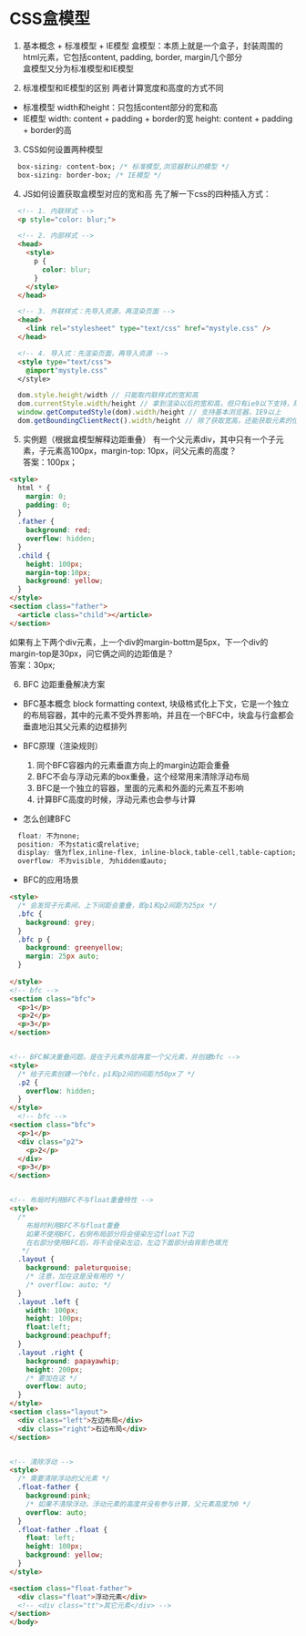 # CSS盒模型
1. 基本概念 + 标准模型 + IE模型
  盒模型：本质上就是一个盒子，封装周围的html元素，它包括content, padding, border, margin几个部分  
  盒模型又分为标准模型和IE模型
  
2. 标准模型和IE模型的区别
  两者计算宽度和高度的方式不同
  * 标准模型
    width和height：只包括content部分的宽和高
  * IE模型
    width: content  + padding + border的宽
    height: content + padding + border的高

3. CSS如何设置两种模型
```css
  box-sizing: content-box; /* 标准模型,浏览器默认的模型 */
  box-sizing: border-box; /* IE模型 */
```

4. JS如何设置获取盒模型对应的宽和高
  先了解一下css的四种插入方式：
```html
  <!-- 1. 内联样式 -->
  <p style="color: blur;">

  <!-- 2. 内部样式 -->
  <head>
    <style>
      p {
        color: blur;
      }
    </style>
  </head>

  <!-- 3. 外联样式：先导入资源，再渲染页面 -->
  <head>
    <link rel="stylesheet" type="text/css" href="mystyle.css" />
  </head>

  <!-- 4. 导入式：先渲染页面，再导入资源 -->
  <style type="text/css">
    @import"mystyle.css"
  </style>
```

```js
  dom.style.height/width // 只能取内联样式的宽和高
  dom.currentStyle.width/height // 拿到渲染以后的宽和高，但只有ie9以下支持，除非做IE旧版本兼容，否则不要使用
  window.getComputedStyle(dom).width/height // 支持基本浏览器，IE9以上
  dom.getBoundingClientRect().width/height // 除了获取宽高，还能获取元素的位置信息,通常用来计算元素的绝对定位
```

5. 实例题（根据盒模型解释边距重叠）
  有一个父元素div，其中只有一个子元素，子元素高100px，margin-top: 10px，问父元素的高度？  
  答案：100px；
  ```html
  <style>
    html * {
      margin: 0;
      padding: 0;
    }
    .father {
      background: red;
      overflow: hidden;
    }
    .child {
      height: 100px;
      margin-top:10px;
      background: yellow;
    }
  </style>
  <section class="father">
    <article class="child"></article>
  </section>
  ```

  如果有上下两个div元素，上一个div的margin-bottm是5px，下一个div的margin-top是30px，问它俩之间的边距值是？  
  答案：30px;

6. BFC 边距重叠解决方案
  * BFC基本概念
    block formatting context, 块级格式化上下文，它是一个独立的布局容器，其中的元素不受外界影响，并且在一个BFC中，块盒与行盒都会垂直地沿其父元素的边框排列

  * BFC原理（渲染规则）
    1. 同个BFC容器内的元素垂直方向上的margin边距会重叠
    2. BFC不会与浮动元素的box重叠，这个经常用来清除浮动布局
    3. BFC是一个独立的容器，里面的元素和外面的元素互不影响
    4. 计算BFC高度的时候，浮动元素也会参与计算

  * 怎么创建BFC
  ```css
    float: 不为none;
    position: 不为static或relative;
    display: 值为flex,inline-flex, inline-block,table-cell,table-caption;
    overflow: 不为visible, 为hidden或auto;
  ```
  * BFC的应用场景
  ```html
  <style>
    /* 会发现子元素间，上下间距会重叠，即p1和p2间距为25px */
    .bfc {
      background: grey;
    }
    .bfc p {
      background: greenyellow;
      margin: 25px auto;
    }
    
  </style>
  <!-- bfc -->
  <section class="bfc">
    <p>1</p>
    <p>2</p>
    <p>3</p>
  </section>


  <!-- BFC解决重叠问题，是在子元素外层再套一个父元素，并创建bfc -->
  <style>
    /* 给子元素创建一个bfc，p1和p2间的间距为50px了 */
    .p2 {
      overflow: hidden;
    }
  </style>
    <!-- bfc -->
  <section class="bfc">
    <p>1</p>
    <div class="p2">
      <p>2</p>
    </div>
    <p>3</p>
  </section>


  <!-- 布局时利用BFC不与float重叠特性 -->
  <style>
    /* 
      布局时利用BFC不与float重叠
      如果不使用BFC，右侧布局部分将会侵染左边float下边
      在右部分使用BFC后，将不会侵染左边，左边下面部分由背影色填充
     */
    .layout {
      background: paleturquoise;
      /* 注意，加在这是没有用的 */
      /* overflow: auto; */
    }
    .layout .left {
      width: 100px;
      height: 100px;
      float:left;
      background:peachpuff;
    }
    .layout .right {
      background: papayawhip;
      height: 200px;
      /* 要加在这 */
      overflow: auto;
    }
  </style>
  <section class="layout">
    <div class="left">左边布局</div>
    <div class="right">右边布局</div>
  </section>


  <!-- 清除浮动 -->
  <style>
    /* 需要清除浮动的父元素 */
    .float-father {
      background:pink;
      /* 如果不清除浮动，浮动元素的高度并没有参与计算，父元素高度为0 */
      overflow: auto; 
    }
    .float-father .float {
      float: left;
      height: 100px;
      background: yellow;
    }
  </style>
  
  <section class="float-father">
    <div class="float">浮动元素</div>
    <!-- <div class="tt">其它元素</div> -->
  </section>
</body>
  ```